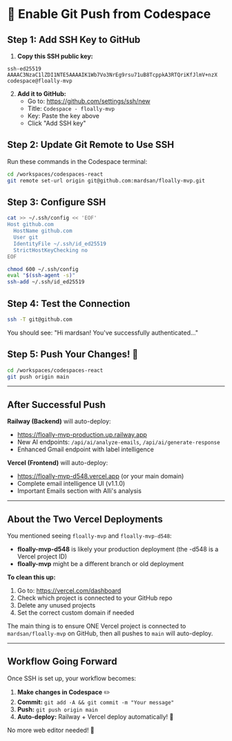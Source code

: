 # 🔐 Enable Git Push from Codespace

## Step 1: Add SSH Key to GitHub

1. **Copy this SSH public key:**
```
ssh-ed25519 AAAAC3NzaC1lZDI1NTE5AAAAIK1Wb7Vo3NrEg9rsu71uB8TcppkA3RTQriKfJlmV+nzX codespace@floally-mvp
```

2. **Add it to GitHub:**
   - Go to: https://github.com/settings/ssh/new
   - Title: `Codespace - floally-mvp`
   - Key: Paste the key above
   - Click "Add SSH key"

## Step 2: Update Git Remote to Use SSH

Run these commands in the Codespace terminal:

```bash
cd /workspaces/codespaces-react
git remote set-url origin git@github.com:mardsan/floally-mvp.git
```

## Step 3: Configure SSH

```bash
cat >> ~/.ssh/config << 'EOF'
Host github.com
  HostName github.com
  User git
  IdentityFile ~/.ssh/id_ed25519
  StrictHostKeyChecking no
EOF

chmod 600 ~/.ssh/config
eval "$(ssh-agent -s)"
ssh-add ~/.ssh/id_ed25519
```

## Step 4: Test the Connection

```bash
ssh -T git@github.com
```

You should see: "Hi mardsan! You've successfully authenticated..."

## Step 5: Push Your Changes! 🚀

```bash
cd /workspaces/codespaces-react
git push origin main
```

---

## After Successful Push

**Railway (Backend)** will auto-deploy:
- https://floally-mvp-production.up.railway.app
- New AI endpoints: `/api/ai/analyze-emails`, `/api/ai/generate-response`
- Enhanced Gmail endpoint with label intelligence

**Vercel (Frontend)** will auto-deploy:
- https://floally-mvp-d548.vercel.app (or your main domain)
- Complete email intelligence UI (v1.1.0)
- Important Emails section with Alli's analysis

---

## About the Two Vercel Deployments

You mentioned seeing `floally-mvp` and `floally-mvp-d548`:

- **floally-mvp-d548** is likely your production deployment (the -d548 is a Vercel project ID)
- **floally-mvp** might be a different branch or old deployment

**To clean this up:**
1. Go to: https://vercel.com/dashboard
2. Check which project is connected to your GitHub repo
3. Delete any unused projects
4. Set the correct custom domain if needed

The main thing is to ensure ONE Vercel project is connected to `mardsan/floally-mvp` on GitHub, then all pushes to `main` will auto-deploy.

---

## Workflow Going Forward

Once SSH is set up, your workflow becomes:

1. **Make changes in Codespace** ✏️
2. **Commit:** `git add -A && git commit -m "Your message"`
3. **Push:** `git push origin main`
4. **Auto-deploy:** Railway + Vercel deploy automatically! 🚀

No more web editor needed! 🎉
